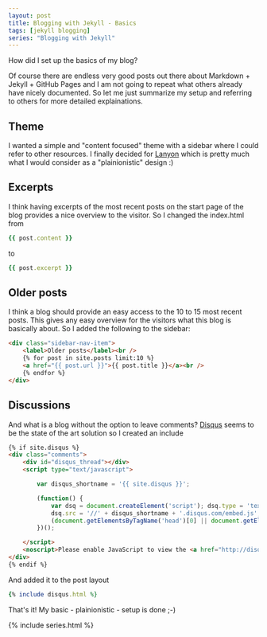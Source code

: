 ```yaml
---
layout: post
title: Blogging with Jekyll - Basics
tags: [jekyll blogging]
series: "Blogging with Jekyll"
---
```


How did I set up the basics of my blog?

Of course there are endless very good posts out there about Markdown + Jekyll + GitHub Pages and I am not going to repeat what others already have 
nicely documented. So let me just summarize my setup and referring to others for more detailed explainations.


## Theme

I wanted a simple and "content focused" theme with a sidebar where I could refer to other resources.
I finally decided for [Lanyon](http://lanyon.getpoole.com/) which is pretty much what I would consider as a "plainionistic" design :)


## Excerpts

I think having excerpts of the most recent posts on the start page of the blog provides a nice overview to the visitor.
So I changed the index.html from

``` ruby
{{ post.content }}
```

to

``` ruby
{{ post.excerpt }}
```

## Older posts

I think a blog should provide an easy access to the 10 to 15 most recent posts. This gives any easy overview for the visitors
what this blog is basically about. So I added the following to the sidebar:

``` html
<div class="sidebar-nav-item">
    <label>Older posts</label><br />
    {% for post in site.posts limit:10 %}
    <a href="{{ post.url }}">{{ post.title }}</a><br />
    {% endfor %}
</div>
```

## Discussions

And what is a blog without the option to leave comments?
[Disqus](https://disqus.com/) seems to be the state of the art solution so I created an include

``` html
{% if site.disqus %}
<div class="comments">
	<div id="disqus_thread"></div>
	<script type="text/javascript">

	    var disqus_shortname = '{{ site.disqus }}';

	    (function() {
	        var dsq = document.createElement('script'); dsq.type = 'text/javascript'; dsq.async = true;
	        dsq.src = '//' + disqus_shortname + '.disqus.com/embed.js';
	        (document.getElementsByTagName('head')[0] || document.getElementsByTagName('body')[0]).appendChild(dsq);
	    })();

	</script>
	<noscript>Please enable JavaScript to view the <a href="http://disqus.com/?ref_noscript">comments powered by Disqus.</a></noscript>
</div>
{% endif %}
```

And added it to the post layout

``` ruby
{% include disqus.html %}
```

That's it! My basic - plainionistic - setup is done ;-)

{% include series.html %}

